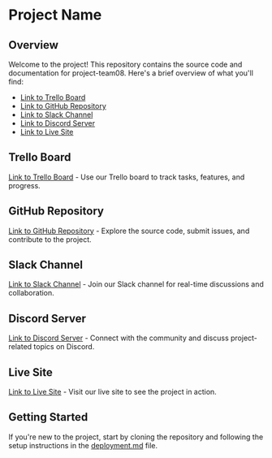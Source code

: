 # Project Name

## Overview
Welcome to the project! This repository contains the source code and documentation for project-team08. Here's a brief overview of what you'll find:

- [Link to Trello Board](https://trello.com/b/fK7fAHKP/cp-3402-assignment-2-team-08)
- [Link to GitHub Repository](https://github.com/cp3402-students/project-team08.git)
- [Link to Slack Channel](https://itatjcu.slack.com/archives/G0PC1RR17)
- [Link to Discord Server](https://discord.gg/64xuWGpYqm)
- [Link to Live Site](http://u3aonline.com/)

## Trello Board
[Link to Trello Board](https://trello.com/b/fK7fAHKP/cp-3402-assignment-2-team-08) - Use our Trello board to track tasks, features, and progress.

## GitHub Repository
[Link to GitHub Repository](https://github.com/cp3402-students/project-team08.git) - Explore the source code, submit issues, and contribute to the project.

## Slack Channel
[Link to Slack Channel](https://itatjcu.slack.com/archives/G0PC1RR17) - Join our Slack channel for real-time discussions and collaboration.

## Discord Server
[Link to Discord Server](https://discord.gg/64xuWGpYqm) - Connect with the community and discuss project-related topics on Discord.

## Live Site
[Link to Live Site](http://u3aonline.com/) - Visit our live site to see the project in action.

## Getting Started
If you're new to the project, start by cloning the repository and following the setup instructions in the [deployment.md](./deployment.md) file.



